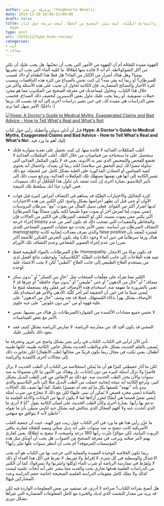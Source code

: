 ```yaml
---
author: يوغرطة بن علي (Youghourta Benali)
date: 2019-12-28 18:06:21+00:00
draft: false
title: الأخبار والنصائح الطّبّيّة، كيف تميّز الصحيح من الخطأ. لمحة سريعة حول كتاب
  Hype
type: post
url: /2019/12/hype-book-review/
categories:
- كُتب
- مقالات
---
```


القهوة مفيدة للصّحّة أم أن القهوة من الأمور التي يجب أن تتجنّبها. هل يجب عليك أن تكثر من أكل الشوكولاطة. أم أنه لا فائدة منها إطلاقًا. ما كمّية الماء التي يجب أن تشربها يوميا؟ وهل هناك أضرار من الإكثار من الماء؟ هل فعلا هذا الطعام أو ذاك مُسبب للسرطان؟ أو ربما إنه يقي منه؟ إن كنت تحس بالصداع من كثرة هذه التناقضات وبسبب كثرة الأخبار والنصائح المتضاربة، فإن الكاتبة تُحاول أن تجيب على هذه الأسئلة وأكثر من خلال هذا الكتاب، وتحاول مُساعدتك في معرفة الصحيح من المكذوب مما هو مجرد حملات تسويقية. أو ربما يجب عليك تناول بعض الإسبيرين لتخفيف ذلك الصداع، فحسب بعض الدراسات هي مفيدة لك، في حين تشير دراسات أخرى إلى أنه قد يسبب لك نزيفا داخليًا. الأمر سهل كما ترى :)




[![Hype: A Doctor's Guide to Medical Myths, Exaggerated Claims and Bad Advice - How to Tell What's Real and What's Not](https://www.it-scoop.com/wp-content/uploads/2019/12/Hype.jpg)
](https://www.it-scoop.com/2019/12/hype-book-review/hype/)




قبل أن أدلي بدولي وأعطيك رأيي حول كتاب **Hype: A Doctor's Guide to Medical Myths, Exaggerated Claims and Bad Advice - How to Tell What's Real and What's No**t، إليك أهم ما ورد فيه:




- أغلب المكمّلات الغذائية لا فائدة منها. إن كنت تحصل على تغذية متوازنة فإنك ستحصل على ما ستحتاجه من فيتامينات من خلال أكلك. أغلب المكملات الغذائية لا تخضع للفحص والتمحيص الذي تمر به الأدوية، يعني قد لا يكون المكمل الغذائي التي تتناوله مضرًا لك (يتم التحقق من سلامته) لكنه ربما لن يفيدك، واحتمال أنه يحتوي كمية الفيتامين أو المعادن المذكورة على العلبة بشكل كامل غير مُحتملة. مع ذلك تشير الكاتبة إلى أنها هي نفسها تستهلك تلك المكملات الغذائية، وترجع سبب ذلك إلى تأثير البلاسيبو. بعبارة أخرى إن كنت تعتقد بأن تناول هذا المُكمّل أو ذلك سيفيدك، فمن الوارد جدًا أنك ستلحظ تلك النتيجة.




- كثرة التحاليل والاختبارات الطبّيّة قد يساهم في اكتشاف أمراض كثيرة قبل فوات الأوان أو حتى قبل أن تظهر أعراضها بشكل واضح. لكن الكثير من هذه الاختبارات لديها أضرار أكثر من الفوائد. فعلى سبيل المثال من يموت "مع" سرطان البروستات (يعني يموت إما لمرض آخر أو يموت موتا طبيعيا لكنه يكون مصابًا بهذا السرطان) أكبر بكثير ممن يموت بسببه، لكن لو اكتشف السرطان في الكثير من الحالات فإن إجراء خزعة biopsy والمخاطر والتعقيدات التي تصحب ذلك قد تكون أضر من عدم اكتشاف السرطان من أساسه. نفس الأمر يحدث مع عمليات التصوير الشعاعي للثدي mamography والذي يعرف معدلات إيجابية كاذبة false positive مُعتبرة (يُعتقد بأن هناك ورما سرطانيا في حين أنه لا وجود ذلك) وقد يكون التعرض المُتكرر للأشعة أكثر ضررا من عدم إجراء التصوير الشعاعي وعدم اكتشاف تلك الأورام.




- علاج السرطانات بالمواد الطبيعية فقط Homeopathy قد يكون نوعًا من الانتحار. تفيد هذه العلاجات إلى جانب العلاجات الطبّيّة "الكلاسيكية" ولوحظت نتائج أفضل لدى من يستخدم العلاج الطبيعي إلى جانب العلاج "الطبي" لكن لا يجب الاعتماد عليه لوحده.




- الكثير مما تقرأه على مغلّفات المنتجات مثل "خالٍ من السكر" أو "بدون سكر مضاف" أو "خال من الدهون" أو حتى "طبيعي" أو "بدون مواد حافظة" أو غيرها قد لا تعني بالضرورة ما تفهمه منه. استخدام هذه الأوصاف غير مُقنّن وقد يستعمله مُنتج ما ليعني شيئا ما في حين أن الحقيقة أمر آخر كلّيّة. الأدهى والأمر هو استخدام تلك الأوصاف بشكل يهزأ بذكاء المُستهلك. فمثلا قد تجد وصف "خال من الدهون" على علبة قهوة أو من "من دون جلوتين" على حبة حلوى.




- لا تحمي جميع مضادات الأكسدة من الشوارد/السرطانات بل هناك من يسببها. نفس الأمر مع بعض الفيتامينات.




- المشي قد يكون أفيد لك من ممارسة الرياضة، لا تمارس الرياضة بشكل كثيف فقد يعود ذلك بالضّرر عليك.




نأتي الآن لرأيي في الكتاب. الكتاب في رأيي يعبر بشكل واضح عن غرور وعجرفة ما يُسمى بالعلم الحديث بشكل عام وبالطب الحديث بشكل خاص. الكاتبة طبيبة، لكنها طبيبة أطفال، يعني تكتب في مجال ربما يكون قريبًا من مجالها (طب الأطفال) لكن تجاوزت ذلك إلى مجالات أخرى كالتغذية والرياضة.




لكن ما أثار حفيظتي كثيرًا هو أن ما يُمكن استخلاصه من الكتاب أن الطب الحديث لا يزال قاصرًا ولا تزال أسئلة كثيرة من دون إجابات، بل وهناك من الأمور ما كان منصوحًا به منذ سنوات والآن يحذر الطب الحديث منه. مع ذلك تم الإنقاص من قدر الطب البديل بشكل كبير، وتُرجع الكاتبة أية نتيجة إيجابية حصلت من الطب البديل مثلًا إلى تأثير البلاسيبو والذي يبدو بأنه "تهمة" تلصقها بكل ما لم تجد له تفسيرًا علميًا، كما أنها تصف تلك الحالات بالشاذة (يعني مجرد قصص لا يُمكن أن نبني عليها) لكن مع ذلك لا تتحرّج من ضرب أمثلة (يعني تقصّ قصصا هي أيضًا) لتعزز آراءها لما لا يكون لديها من البيانات والأدلة العلمية ما تدعم بها رأيها. بعبارة أخرى وكأن الطب الحديث على لسان الكاتبة يقول "أنا لا أدري ما الذي أتحدث عنه ولا أفهم المجال الذي نتناقش فيه بشكل جيد لكنني متيقّن بأن ما تقوله خاطئ لأنه لا يتوافق مع منهجي".




ما عزّز رأيي هذا هو ما ورد في آخر الكتاب حول زيت جوز الهند، حيث أن جمعية القلب الأمريكية كانت تنصح به منذ سنوات على أنه بديل صحّي ومفيد للصّحّة مُقارنة بباقي الزيوت النباتية، لكن مؤخّرًا غيّرت رأيها 180 درجة وأصبحت لا تنصح به إطلاقًا. يعني كقارئ يهتم لأمر صحّته ويرغب في معرفة الصحيح من الصواب، هل يجب أن أصدّق مثل هذه المؤسسات المرموقة؟ أم يجب أن أنتظر سنوات علّها تغيّر رأيها؟




ربما تكون الخلاصة الوحيدة المفيدة والعملية التي خرجت بها من الكتاب هو أنه يجب الاعتدال والوسطية في كل شيء، لا إفراط ولا تفريط، لا تفرط في أكل هذا الغذاء أو ذلك لا وتُفرّط في ممارسة الرياضة أو شرب الماء (وكلوا واشربوا ولا تسرفوا). كما أن الكثير من الدراسات العلمية هدفها تجاري بحت والعديد مما ينشر على أنه أبحاث علمية ليست كذلك ولا تملك كامل مقومات الدراسة العلمية الصحيحة (خاصة حجم الدراسة وعدد المشاركين فيها).




هل أنصح بقراءة الكتاب؟ صراحة لا أدري، قد تستفيد من بعض المعلومات الواردة فيه لكن قد يزيد من مقدار التشتت الذي لديك والحيرة مع كامل المعلومات المتضاربة التي تقرأها بشكل دوري.
